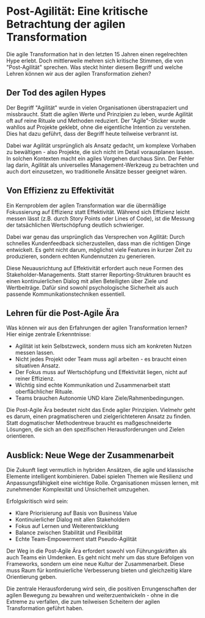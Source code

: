 # Post-Agilität: Eine kritische Betrachtung der agilen Transformation

Die agile Transformation hat in den letzten 15 Jahren einen regelrechten Hype erlebt. Doch mittlerweile mehren sich kritische Stimmen, die von "Post-Agilität" sprechen. Was steckt hinter diesem Begriff und welche Lehren können wir aus der agilen Transformation ziehen?

## Der Tod des agilen Hypes

Der Begriff "Agilität" wurde in vielen Organisationen überstrapaziert und missbraucht. Statt die agilen Werte und Prinzipien zu leben, wurde Agilität oft auf reine Rituale und Methoden reduziert. Der "Agile"-Sticker wurde wahllos auf Projekte geklebt, ohne die eigentliche Intention zu verstehen. Dies hat dazu geführt, dass der Begriff heute teilweise verbrannt ist.

Dabei war Agilität ursprünglich als Ansatz gedacht, um komplexe Vorhaben zu bewältigen - also Projekte, die sich nicht im Detail vorausplanen lassen. In solchen Kontexten macht ein agiles Vorgehen durchaus Sinn. Der Fehler lag darin, Agilität als universelles Management-Werkzeug zu betrachten und auch dort einzusetzen, wo traditionelle Ansätze besser geeignet wären.

## Von Effizienz zu Effektivität 

Ein Kernproblem der agilen Transformation war die übermäßige Fokussierung auf Effizienz statt Effektivität. Während sich Effizienz leicht messen lässt (z.B. durch Story Points oder Lines of Code), ist die Messung der tatsächlichen Wertschöpfung deutlich schwieriger.

Dabei war genau das ursprünglich das Versprechen von Agilität: Durch schnelles Kundenfeedback sicherzustellen, dass man die richtigen Dinge entwickelt. Es geht nicht darum, möglichst viele Features in kurzer Zeit zu produzieren, sondern echten Kundennutzen zu generieren.

Diese Neuausrichtung auf Effektivität erfordert auch neue Formen des Stakeholder-Managements. Statt starrer Reporting-Strukturen braucht es einen kontinuierlichen Dialog mit allen Beteiligten über Ziele und Wertbeiträge. Dafür sind sowohl psychologische Sicherheit als auch passende Kommunikationstechniken essentiell.

## Lehren für die Post-Agile Ära

Was können wir aus den Erfahrungen der agilen Transformation lernen? Hier einige zentrale Erkenntnisse:

- Agilität ist kein Selbstzweck, sondern muss sich am konkreten Nutzen messen lassen.
- Nicht jedes Projekt oder Team muss agil arbeiten - es braucht einen situativen Ansatz.
- Der Fokus muss auf Wertschöpfung und Effektivität liegen, nicht auf reiner Effizienz.
- Wichtig sind echte Kommunikation und Zusammenarbeit statt oberflächlicher Rituale.
- Teams brauchen Autonomie UND klare Ziele/Rahmenbedingungen.

Die Post-Agile Ära bedeutet nicht das Ende agiler Prinzipien. Vielmehr geht es darum, einen pragmatischeren und zielgerichteteren Ansatz zu finden. Statt dogmatischer Methodentreue braucht es maßgeschneiderte Lösungen, die sich an den spezifischen Herausforderungen und Zielen orientieren.

## Ausblick: Neue Wege der Zusammenarbeit

Die Zukunft liegt vermutlich in hybriden Ansätzen, die agile und klassische Elemente intelligent kombinieren. Dabei spielen Themen wie Resilienz und Anpassungsfähigkeit eine wichtige Rolle. Organisationen müssen lernen, mit zunehmender Komplexität und Unsicherheit umzugehen.

Erfolgskritisch wird sein:
- Klare Priorisierung auf Basis von Business Value
- Kontinuierlicher Dialog mit allen Stakeholdern  
- Fokus auf Lernen und Weiterentwicklung
- Balance zwischen Stabilität und Flexibilität
- Echte Team-Empowerment statt Pseudo-Agilität

Der Weg in die Post-Agile Ära erfordert sowohl von Führungskräften als auch Teams ein Umdenken. Es geht nicht mehr um das sture Befolgen von Frameworks, sondern um eine neue Kultur der Zusammenarbeit. Diese muss Raum für kontinuierliche Verbesserung bieten und gleichzeitig klare Orientierung geben.

Die zentrale Herausforderung wird sein, die positiven Errungenschaften der agilen Bewegung zu bewahren und weiterzuentwickeln - ohne in die Extreme zu verfallen, die zum teilweisen Scheitern der agilen Transformation geführt haben.
